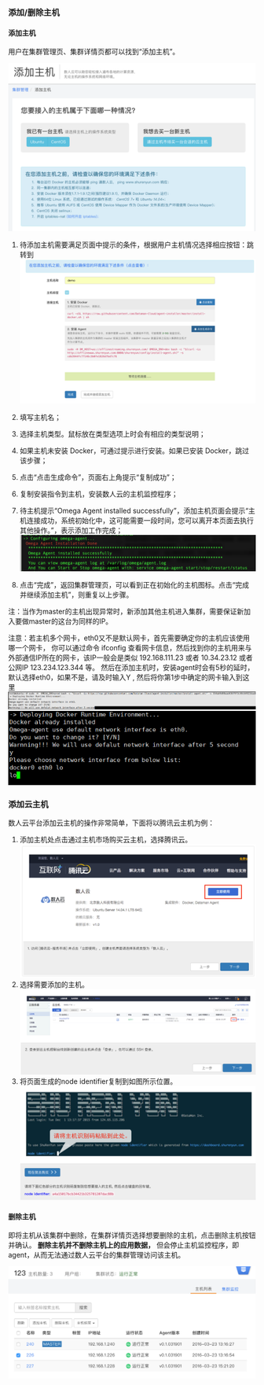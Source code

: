 ### 添加/删除主机

#### 添加主机

用户在集群管理页、集群详情页都可以找到“添加主机”。

  ![](addhost01.png)  
  
  1. 待添加主机需要满足页面中提示的条件，根据用户主机情况选择相应按钮：跳转到
  ![](addhost03.png)
  
  2. 填写主机名；  
  3. 选择主机类型。鼠标放在类型选项上时会有相应的类型说明；  
  4. 如果主机未安装 Docker，可通过提示进行安装。如果已安装 Docker，跳过该步骤；  
  5. 点击“点击生成命令”，页面右上角提示“复制成功”；  
  6. 复制安装指令到主机，安装数人云的主机监控程序；  
  7. 待主机提示“Omega Agent installed successfully”，添加主机页面会提示“主机连接成功，系统初始化中，这可能需要一段时间，您可以离开本页面去执行其他操作。”，表示添加工作完成；
  ![](addhost04.png)  
  8. 点击“完成”，返回集群管理页，可以看到正在初始化的主机图标。点击“完成并继续添加主机”，则重复以上步骤。  

注：当作为master的主机出现异常时，新添加其他主机进入集群，需要保证新加入要做master的这台为同样的IP。  

注意：若主机多个网卡，eth0又不是默认网卡，首先需要确定你的主机应该使用哪一个网卡， 你可以通过命令 ifconfig 查看网卡信息，然后找到你的主机用来与外部通信IP所在的网卡，该IP一般会是类似 192.168.111.23 或者 10.34.23.12 或者公网IP 123.234.123.344 等。 然后在添加主机时，安装agent时会有5秒的延时，默认选择eth0，如果不是，请及时输入Y , 然后将你第1步中确定的网卡输入到这里
![](e1.png)
![](e2.png)

### 添加云主机
数人云平台添加云主机的操作非常简单，下面将以腾讯云主机为例：

1.  添加主机处点击通过主机市场购买云主机，选择腾讯云。
![](addcloudhost01.png)
2.  选择需要添加的主机。
![](addcloudhost02.png)
3.  将页面生成的node identifier复制到如图所示位置。
![](addcloudhost03.png)
#### 删除主机   
即将主机从该集群中删除，在集群详情页选择想要删除的主机，点击删除主机按钮并确认。
**删除主机并不删除主机上的应用数据，** 但会停止主机监控程序，即agent，从而无法通过数人云平台的集群管理访问该主机。     

![](delhosts.png)   